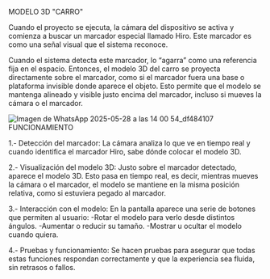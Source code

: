 MODELO 3D "CARRO"

Cuando el proyecto se ejecuta, la cámara del dispositivo se activa y comienza a buscar un marcador especial llamado Hiro. Este marcador es como una señal visual que el sistema reconoce.

Cuando el sistema detecta este marcador, lo “agarra” como una referencia fija en el espacio. Entonces, el modelo 3D del carro se proyecta directamente sobre el marcador, como si el marcador fuera una base o plataforma invisible donde aparece el objeto. Esto permite que el modelo se mantenga alineado y visible justo encima del marcador, incluso si mueves la cámara o el marcador.

![Imagen de WhatsApp 2025-05-28 a las 14 00 54_df484107](https://github.com/user-attachments/assets/6e1a5095-586b-4ca0-a67d-772ac6e7efbd)
FUNCIONAMIENTO

1.- Detección del marcador: La cámara analiza lo que ve en tiempo real y cuando identifica el marcador Hiro, sabe dónde colocar el modelo 3D.

2.- Visualización del modelo 3D: Justo sobre el marcador detectado, aparece el modelo 3D. Esto pasa en tiempo real, es decir, mientras mueves la cámara o el marcador, el modelo se mantiene en la misma posición relativa, como si estuviera pegado al marcador.

3.- Interacción con el modelo: En la pantalla aparece una serie de botones que permiten al usuario:
  -Rotar el modelo para verlo desde distintos ángulos.
  -Aumentar o reducir su tamaño.
  -Mostrar u ocultar el modelo cuando quiera.

4.- Pruebas y funcionamiento: Se hacen pruebas para asegurar que todas estas funciones respondan correctamente y que la experiencia sea fluida, sin retrasos o fallos.
